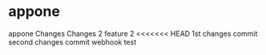 # appone
appone
Changes
Changes 2
feature 2
<<<<<<< HEAD
1st changes commit
second changes commit
webhook test

